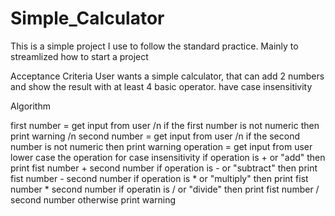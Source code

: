# Simple_Calculator
This is a simple project I use to follow the standard practice. Mainly to streamlized how to start a project

Acceptance Criteria
 User wants a simple calculator, that can add 2 numbers and show the result with at least 4 basic operator.
 have case insensitivity
 
 Algorithm
 
 first number = get input from user /n
 if the first number is not numeric then print warning /n
 second number = get input from user /n
 if the second number is not numeric then print warning
 operation = get input from user
 lower case the operation for case insensitivity
 if operation is + or "add" then 
 print fist number + second number
 if operation is - or "subtract" then
  print fist number - second number
 if operation is * or "multiply" then
   print fist number * second number
 if operatin is / or "divide" then
    print fist number / second number
 otherwise 
    print warning
